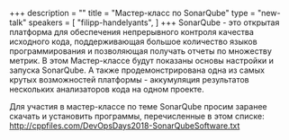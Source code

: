 +++
description = ""
title = "Мастер-класс по SonarQube"
type = "new-talk"
speakers = [
        "filipp-handelyants",
]
+++
SonarQube - это открытая платформа для обеспечения непрерывного контроля качества исходного кода, поддерживающая большое количество языков программирования и позволяющая получать отчеты по множеству метрик.
В этом Мастер-классе будут показаны основы настройки и запуска SonarQube. А также продемонстрирована одна из самых крутых возможностей платформы - аккумуляция результатов нескольких анализаторов кода на одном проекте.

Для участия в мастер-классе по теме SonarQube просим заранее скачать и установить программы, перечисленные в этом списке: http://cppfiles.com/DevOpsDays2018-SonarQubeSoftware.txt
